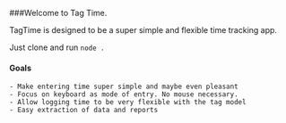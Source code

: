 ###Welcome to Tag Time.

TagTime is designed to be a super simple and flexible time tracking app.

Just clone and run `node .`

#### Goals
    - Make entering time super simple and maybe even pleasant
    - Focus on keyboard as mode of entry. No mouse necessary.
    - Allow logging time to be very flexible with the tag model
    - Easy extraction of data and reports
